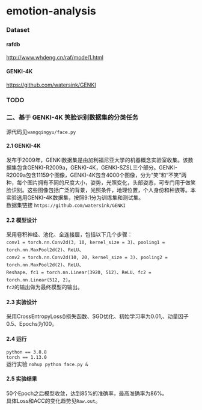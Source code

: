 # emotion-analysis

### Dataset

#### rafdb
http://www.whdeng.cn/raf/model1.html
#### GENKI-4K
https://github.com/watersink/GENKI

### TODO


### 二、基于 GENKI-4K 笑脸识别数据集的分类任务
  源代码见`wangqingyu/face.py`

#### 2.1 GENKI-4K
  发布于2009年，GENKI数据集是由加利福尼亚大学的机器概念实验室收集。该数据集包含GENKI-R2009a，GENKI-4K，GENKI-SZSL三个部分。GENKI-R2009a包含11159个图像，GENKI-4K包含4000个图像，分为“笑”和“不笑”两种，每个图片拥有不同的尺度大小，姿势，光照变化，头部姿态，可专门用于做笑脸识别。这些图像包括广泛的背景，光照条件，地理位置，个人身份和种族等。本实验选用GENKI-4K数据集，按照9:1分为训练集和测试集。  
  数据集链接 `https://github.com/watersink/GENKI`

#### 2.2 模型设计
  采用卷积神经、池化、全连接层，包括以下几个步骤：  
  `conv1 = torch.nn.Conv2d(3, 10, kernel_size = 3)`、`pooling1 = torch.nn.MaxPool2d(2)`、`ReLU`、  
  `conv2 = torch.nn.Conv2d(10, 20, kernel_size = 3)`、`pooling2 = torch.nn.MaxPool2d(2)`、`ReLU`、  
  `Reshape`、`fc1 = torch.nn.Linear(3920, 512)`、`ReLU`、`fc2 = torch.nn.Linear(512, 2)`。  
  `fc2`的输出做为最终模型的输出。
  
#### 2.3 实验设计
  采用CrossEntropyLoss()损失函数、SGD优化、初始学习率为0.01,、动量因子0.5、Epochs为100。
  
#### 2.4 运行
  `python == 3.8.8`  
  `torch == 1.13.0`  
  运行实验  `nohup python face.py &`

#### 2.5 实验结果
  50个Epoch之后模型收敛，达到85%的准确率，最高准确率为86%。  
  具体Loss和ACC的变化趋势见`Raw.out`。
